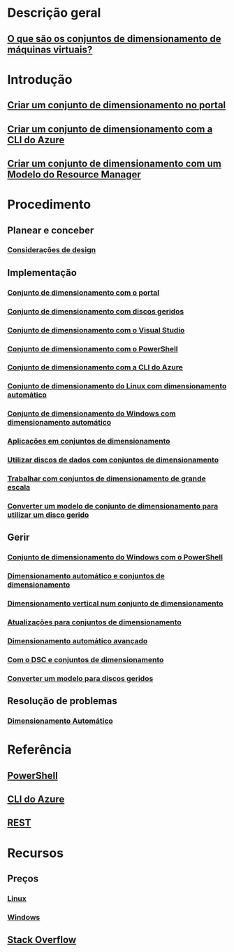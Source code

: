 # Descrição geral
## [O que são os conjuntos de dimensionamento de máquinas virtuais?](virtual-machine-scale-sets-overview.md)

# Introdução
## [Criar um conjunto de dimensionamento no portal](virtual-machine-scale-sets-portal-create.md)
## [Criar um conjunto de dimensionamento com a CLI do Azure](virtual-machine-scale-sets-linux-create-cli.md)
## [Criar um conjunto de dimensionamento com um Modelo do Resource Manager](virtual-machine-scale-sets-mvss-start.md)

# Procedimento
## Planear e conceber
### [Considerações de design](virtual-machine-scale-sets-design-overview.md)

## Implementação
### [Conjunto de dimensionamento com o portal](virtual-machine-scale-sets-portal-create.md)
### [Conjunto de dimensionamento com discos geridos](virtual-machine-scale-sets-managed-disks.md)
### [Conjunto de dimensionamento com o Visual Studio](virtual-machine-scale-sets-vs-create.md)
### [Conjunto de dimensionamento com o PowerShell](virtual-machine-scale-sets-windows-create.md)
### [Conjunto de dimensionamento com a CLI do Azure](virtual-machine-scale-sets-linux-create-cli.md)
### [Conjunto de dimensionamento do Linux com dimensionamento automático](virtual-machine-scale-sets-linux-autoscale.md)
### [Conjunto de dimensionamento do Windows com dimensionamento automático](virtual-machine-scale-sets-windows-autoscale.md)
### [Aplicações em conjuntos de dimensionamento](virtual-machine-scale-sets-deploy-app.md)
### [Utilizar discos de dados com conjuntos de dimensionamento](virtual-machine-scale-sets-attached-disks.md)
### [Trabalhar com conjuntos de dimensionamento de grande escala](virtual-machine-scale-sets-placement-groups.md)
### [Converter um modelo de conjunto de dimensionamento para utilizar um disco gerido](virtual-machine-scale-sets-convert-template-to-md.md)



## Gerir
### [Conjunto de dimensionamento do Windows com o PowerShell](virtual-machine-scale-sets-windows-manage.md)
### [Dimensionamento automático e conjuntos de dimensionamento](virtual-machine-scale-sets-autoscale-overview.md)
### [Dimensionamento vertical num conjunto de dimensionamento](virtual-machine-scale-sets-vertical-scale-reprovision.md)
### [Atualizações para conjuntos de dimensionamento](virtual-machine-scale-sets-upgrade-scale-set.md)
### [Dimensionamento automático avançado](../monitoring-and-diagnostics/insights-advanced-autoscale-virtual-machine-scale-sets.md)
### [Com o DSC e conjuntos de dimensionamento](virtual-machine-scale-sets-dsc.md)
### [Converter um modelo para discos geridos](virtual-machine-scale-sets-convert-template-to-md.md)

## Resolução de problemas
### [Dimensionamento Automático](virtual-machine-scale-sets-troubleshoot.md)

# Referência
## [PowerShell](/powershell/azureps-cmdlets-docs)
## [CLI do Azure](../virtual-machines/azure-cli-arm-commands.md)
## [REST](/rest/api/virtualmachinescalesets/)

# Recursos
## Preços 
### [Linux](https://azure.microsoft.com/pricing/details/virtual-machine-scale-sets/linux/)
### [Windows](https://azure.microsoft.com/pricing/details/virtual-machine-scale-sets/windows/)
## [Stack Overflow](http://stackoverflow.com/questions/tagged/azure-vm-scale-set)
